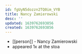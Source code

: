 ```yaml
---
id: fgUyN5dozzn2TQ0im_VYB
title: Nancy Zamierowski
desc: ''
updated: 1639762693856
created: 1639762693856
---
```



- [[person]] - Nancy Zamierowski
- appeared 1x at the stoa
